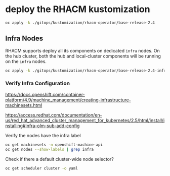 # deploy the RHACM kustomization

```bash
oc apply -k ./gitops/kustomization/rhacm-operator/base-release-2.4
```

## Infra Nodes

RHACM supports deploy all its components on dedicated `infra` nodes. On the hub cluster, both the hub and local-cluster components will be running on the `infra` nodes.

```bash
oc apply -k ./gitops/kustomization/rhacm-operator/base-release-2.4-infra
```
### Verify Infra Configuration

https://docs.openshift.com/container-platform/4.9/machine_management/creating-infrastructure-machinesets.html

https://access.redhat.com/documentation/en-us/red_hat_advanced_cluster_management_for_kubernetes/2.5/html/install/installing#infra-olm-sub-add-config

Verify the nodes have the infra label

```bash
oc get machinesets -n openshift-machine-api
oc get nodes --show-labels | grep infra
```

Check if there a default cluster-wide node selector?

```bash
oc get scheduler cluster -o yaml
```
